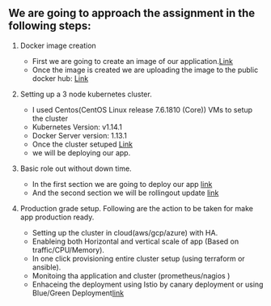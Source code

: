 ## We are going to approach the assignment in the following steps:

1. Docker image creation
    - First we are going to create an image of our application.[Link](https://github.com/saviovettoor/risk.ident_challange/tree/master/docker_image#image-creation)
    - Once the image is created we are uploading the image to the public docker hub: [Link](https://cloud.docker.com/repository/registry-1.docker.io/saviovettoor/myapp)

2. Setting up a 3 node kubernetes cluster.
    - I used Centos(CentOS Linux release 7.6.1810 (Core)) VMs to setup the cluster
    - Kubernetes Version: v1.14.1
    - Docker Server version: 1.13.1
    - Once the cluster setuped [Link](https://github.com/saviovettoor/risk.ident_challange/tree/master/cluster_setup)
    - we will be deploying our app.
3. Basic role out without down time.
    - In the first section we are going to deploy our app [link](https://github.com/saviovettoor/risk.ident_challange/blob/master/ZeroDowntimeDeployment/README.md#zerodowntimedeployment)
    - And the second section we will be rollingout update [link](https://github.com/saviovettoor/risk.ident_challange/blob/master/ZeroDowntimeDeployment/README.md#rolling-out-update)    
4. Production grade setup.
    Following are the action to be taken for make app production ready.
    - Setting up the cluster in cloud(aws/gcp/azure) with HA.
    - Enableing both Horizontal and vertical scale of app (Based on traffic/CPU/Memory).
    - In one click provisioning entire cluster setup (using terraform or ansible).
    - Monitoing tha application and cluster (prometheus/nagios )
    - Enhaceing the deployment using Istio by canary deployment or using Blue/Green Deployment[link](https://github.com/saviovettoor/risk.ident_challange/blob/master/BlueGreenDeploymentUsingIstio/README.md#bluegreen-deployment-using-istio) 
